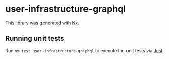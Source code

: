 # user-infrastructure-graphql

This library was generated with [Nx](https://nx.dev).

## Running unit tests

Run `nx test user-infrastructure-graphql` to execute the unit tests via [Jest](https://jestjs.io).
